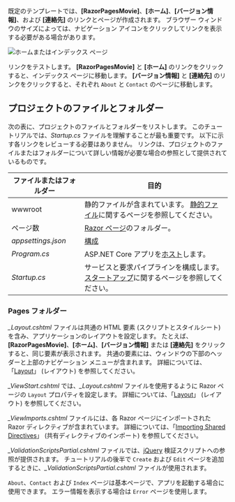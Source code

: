 既定のテンプレートでは、**[RazorPagesMovie]**、**[ホーム]**、**[バージョン情報]**、および **[連絡先]** のリンクとページが作成されます。 ブラウザー ウィンドウのサイズによっては、ナビゲーション アイコンをクリックしてリンクを表示する必要がある場合があります。

![ホームまたはインデックス ページ](../../tutorials/razor-pages/razor-pages-start/_static/home2.png)

リンクをテストします。 **[RazorPagesMovie]** と **[ホーム]** のリンクをクリックすると、インデックス ページに移動します。 **[バージョン情報]** と **[連絡先]** のリンクをクリックすると、それぞれ `About` と `Contact` のページに移動します。

## <a name="project-files-and-folders"></a>プロジェクトのファイルとフォルダー

次の表に、プロジェクトのファイルとフォルダーをリストします。 このチュートリアルでは、*Startup.cs* ファイルを理解することが最も重要です。 以下に示す各リンクをレビューする必要はありません。 リンクは、プロジェクトのファイルまたはフォルダーについて詳しい情報が必要な場合の参照として提供されているものです。

| ファイルまたはフォルダー              | 目的 |
| ----------------- | ------------ |
| wwwroot | 静的ファイルが含まれています。 [静的ファイル](xref:fundamentals/static-files)に関するページを参照してください。 |
| ページ数 | [Razor ページ](xref:razor-pages/index)のフォルダー。 |
| *appsettings.json* | [構成](xref:fundamentals/configuration/index) |
| *Program.cs* | ASP.NET Core アプリを[ホスト](xref:fundamentals/host/index)します。|
| *Startup.cs* | サービスと要求パイプラインを構成します。 [スタートアップ](xref:fundamentals/startup)に関するページを参照してください。|

### <a name="the-pages-folder"></a>Pages フォルダー

*_Layout.cshtml* ファイルは共通の HTML 要素 (スクリプトとスタイルシート) を含み、アプリケーションのレイアウトを設定します。 たとえば、**[RazorPagesMovie]**、**[ホーム]**、**[バージョン情報]** または **[連絡先]** をクリックすると、同じ要素が表示されます。 共通の要素には、ウィンドウの下部のヘッダーと上部のナビゲーション メニューが含まれます。 詳細については、「[Layout](xref:mvc/views/layout)」 (レイアウト) を参照してください。

*_ViewStart.cshtml* では、*_Layout.cshtml* ファイルを使用するように Razor ページの `Layout` プロパティを設定します。 詳細については、「[Layout](xref:mvc/views/layout)」 (レイアウト) を参照してください。

*_ViewImports.cshtml* ファイルには、各 Razor ページにインポートされた Razor ディレクティブが含まれています。 詳細については、「[Importing Shared Directives](xref:mvc/views/layout#importing-shared-directives)」 (共有ディレクティブのインポート) を参照してください。

*_ValidationScriptsPartial.cshtml* ファイルでは、[jQuery](https://jquery.com/) 検証スクリプトへの参照が提供されます。 チュートリアルの後半で `Create` および `Edit` ページを追加するときに、*_ValidationScriptsPartial.cshtml* ファイルが使用されます。

`About`、`Contact` および `Index` ページは基本ページで、アプリを起動する場合に使用できます。 エラー情報を表示する場合は `Error` ページを使用します。
